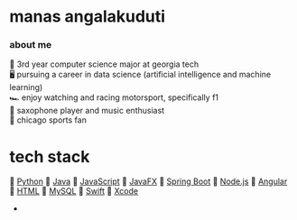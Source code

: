 # manas angalakuduti
### about me
:bee:  3rd year computer science major at georgia tech  
:desktop_computer:  pursuing a career in data science (artificial intelligence and machine learning)  
:racing_car:  enjoy watching and racing motorsport, specifically f1  
:saxophone:  saxophone player and music enthusiast  
:basketball:  chicago sports fan  


# tech stack
<a href="url"></a> :dizzy: <a href="https://www.python.org/" target="_blank">Python</a> :dizzy: <a href="https://docs.oracle.com/javase/specs/index.html">Java</a> :dizzy: <a href="https://www.javascript.com/">JavaScript</a> :dizzy: <a href="https://openjfx.io/">JavaFX</a> :dizzy: <a href="https://spring.io/projects/spring-boot">Spring Boot</a> :dizzy: <a href="https://nodejs.org/en/">Node.js</a> :dizzy: <a href="https://angular.io/">Angular</a> :dizzy: <a href="https://html.com/">HTML</a> :dizzy: <a href="https://www.mysql.com/">MySQL</a> :dizzy: <a href="https://developer.apple.com/swift/">Swift</a> :dizzy: <a href="https://developer.apple.com/xcode/">Xcode</a>  
- <a href="url"></a>  
<!-- <img src="" width=30 height=30 />  <br/> 
Google Firebase  
Google Cloud  
Jenkins  
TensorFlow

-->
<!--
Spring Boot, Angular other techs

also section about interests such as f1, chicago sports, music (check out my spotify)
-->
<!--
**manasangalakuduti/manasangalakuduti** is a ✨ _special_ ✨ repository because its `README.md` (this file) appears on your GitHub profile.

Here are some ideas to get you started:

- 🔭 I’m currently working on ...
- 🌱 I’m currently learning ...
- 👯 I’m looking to collaborate on ...
- 🤔 I’m looking for help with ...
- 💬 Ask me about ...
- 📫 How to reach me: ...
- 😄 Pronouns: ...
- ⚡ Fun fact: ...
-->
